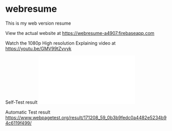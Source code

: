 # webresume
This is my web version resume

View the actual website at 
https://webresume-a4907.firebaseapp.com

Watch the 1080p High resolution Explaining video at
https://youtu.be/GMV99tZvvyk


Self-Test result ![Alt text](testcase.pdf?raw=true "Test Case")

Automatic Test result https://www.webpagetest.org/result/171208_59_0b3b9fedc0a4482e5234b94c6119f499/
